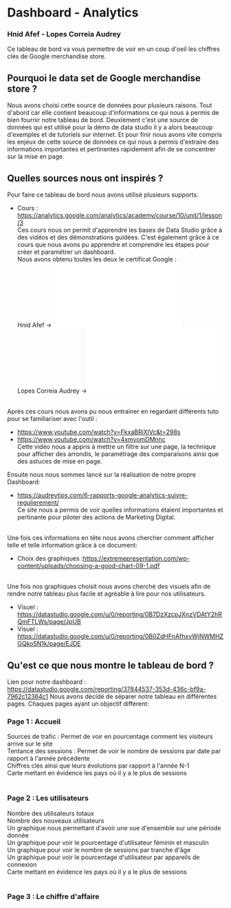 # Dashboard - Analytics 
### Hnid Afef - Lopes Correia Audrey 

Ce tableau de bord va vous permettre de voir en un coup d'oeil les chiffres clés de Google merchandise store. 

## Pourquoi le data set de Google merchandise store ? 
Nous avons choisi cette source de données pour plusieurs raisons. Tout d'abord car elle contient beaucoup d'informations ce qui nous a permis de bien fournir notre tableau de bord. Deuxièment c'est une source de données qui est utilisé pour la démo de data studio il y a alors beaucoup d'exemples et de tutoriels sur internet. Et pour finir nous avons vite compris les enjeux de cette source de données ce qui nous a permis d'extraire des informations importantes et pertinentes rapidement afin de se concentrer sur la mise en page. 

## Quelles sources nous ont inspirés ? 
Pour faire ce tableau de bord nous avons utilisé plusieurs supports. 
- Cours : https://analytics.google.com/analytics/academy/course/10/unit/1/lesson/3 <br/>
Ces cours nous on permit d'apprendre les bases de Data Studio grâce à des vidéos et des démonstrations guidées. C'est également grâce à ce cours que nous avons pu apprendre et comprendre les étapes pour créer et paramétrer un dashboard.<br/>
Nous avons obtenu toutes les deux le certificat Google : <br/>
Hnid Afef -> ![Certificat Google Hnid](Course_Certificate_Hnid.pdf)<br/>
Lopes Correia Audrey ->![Certificat Google Lopes](Course_Certificate_Lopes.pdf)<br/><br/>

Après ces cours nous avons pu nous entrainer en regardant différents tuto pour se familiariser avec l'outil : <br/>
- https://www.youtube.com/watch?v=FkxaBRiXlVc&t=298s <br/>
- https://www.youtube.com/watch?v=4xmyomDMnnc <br/>
Cette vidéo nous a appris à mettre un filtre sur une page, la technique pour afficher des arrondis, le paramétrage des comparaisons ainsi que des astuces de mise en page.

Ensuite nous nous sommes lancé sur la réalisation de notre propre Dashboard: <br/>
- https://audreytips.com/6-rapports-google-analytics-suivre-regulierement/<br/>
Ce site nous a permis de voir quelles informations étaient importantes et pertinante pour piloter des actions de Marketing Digital.<br/><br/>

Une fois ces informations en tête nous avons chercher comment afficher telle et telle information grâce à ce document: <br/>
- Choix des graphiques :https://extremepresentation.com/wp-content/uploads/choosing-a-good-chart-09-1.pdf<br/><br/>

Une fois nos graphiques choisit nous avons cherché des visuels afin de rendre notre tableau plus facile et agréable à lire pour nos utilisateurs.<br/>
- Visuel : https://datastudio.google.com/u/0/reporting/0B7DzXzcpJXnzVDAtY2hRQmFTLWs/page/JpUB
- Visuel : https://datastudio.google.com/u/0/reporting/0B0ZdHFnAfhxvWjNWMHZGQko5N1k/page/EJDE

## Qu'est ce que nous montre le tableau de bord ? 
Lien pour notre dashboard : https://datastudio.google.com/reporting/37844537-353d-436c-bf9a-7962c12364c1
Nous avons décidé de séparer notre tableau en différentes pages. Chaques pages ayant un objectif différent: 

### Page 1 : Accueil ###
Sources de trafic : Permet de voir en pourcentage comment les visiteurs arrive sur le site<br/>
Tentance des sessions : Permet de voir le nombre de sessions par date par rapport à l'année précédente<br/>
Chiffres clés ainsi que leurs évolutions par rapport à l'année N-1<br/>
Carte mettant en évidence les pays où il y a le plus de sessions<br/><br/>

### Page 2 : Les utilisateurs ###
Nombre des utilisateurs totaux<br/>
Nombre des nouveaux utilisateurs<br/>
Un graphique nous permettant d'avoir une vue d'ensemble sur une période donnée <br/>
Un graphique pour voir le pourcentage d'utilisateur féminin et masculin <br/>
Un graphique pour voir le nombre de sessions par tranche d'âge<br/>
Un graphique pour voir le pourcentage d'utilisateur par appareils de connexion<br/>
Carte mettant en évidence les pays où il y a le plus de sessions<br/><br/>

### Page 3 : Le chiffre d'affaire ###

